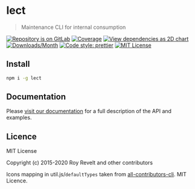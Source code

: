 # lect

> Maintenance CLI for internal consumption

[![Repository is on GitLab][gitlab-img]][gitlab-url]
[![Coverage][cov-img]][cov-url]
[![View dependencies as 2D chart][deps2d-img]][deps2d-url]
[![Downloads/Month][downloads-img]][downloads-url]
[![Code style: prettier][prettier-img]][prettier-url]
[![MIT License][license-img]][license-url]

## Install

```bash
npm i -g lect
```

## Documentation

Please [visit our documentation](https://codsen.com/os/lect/) for a full description of the API and examples.

## Licence

MIT License

Copyright (c) 2015-2020 Roy Revelt and other contributors

Icons mapping in util.js/`defaultTypes` taken from [all-contributors-cli](https://github.com/jfmengels/all-contributors-cli). MIT Licence.

[gitlab-img]: https://img.shields.io/badge/repo-on%20GitLab-brightgreen.svg?style=flat-square
[gitlab-url]: https://gitlab.com/codsen/codsen/tree/master/packages/lect
[cov-img]: https://img.shields.io/badge/coverage-Unknown%25-red.svg?style=flat-square
[cov-url]: https://gitlab.com/codsen/codsen/tree/master/packages/lect
[deps2d-img]: https://img.shields.io/badge/deps%20in%202D-see_here-08f0fd.svg?style=flat-square
[deps2d-url]: http://npm.anvaka.com/#/view/2d/lect
[downloads-img]: https://img.shields.io/npm/dm/lect.svg?style=flat-square
[downloads-url]: https://npmcharts.com/compare/lect
[prettier-img]: https://img.shields.io/badge/code_style-prettier-ff69b4.svg?style=flat-square
[prettier-url]: https://prettier.io
[license-img]: https://img.shields.io/badge/licence-MIT-51c838.svg?style=flat-square
[license-url]: https://gitlab.com/codsen/codsen/blob/master/LICENSE
